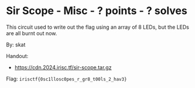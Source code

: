 # Sir Scope - Misc - ? points - ? solves

This circuit used to write out the flag using an array of 8 LEDs, but the LEDs are all burnt out now.

By: skat

Handout:
- https://cdn.2024.irisc.tf/sir-scope.tar.gz

Flag: `irisctf{0sc1llosc0pes_r_gr8_t00ls_2_hav3}`

